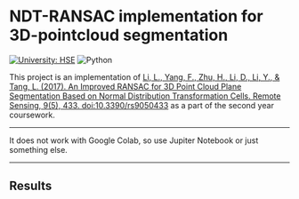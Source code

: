 # NDT-RANSAC implementation for 3D-pointcloud segmentation

[![University: HSE](https://img.shields.io/badge/University-HSE-blue?&style=for-the-badge)](https://www.hse.ru/)
![Python](https://img.shields.io/badge/python-3670A0?style=for-the-badge&logo=python&logoColor=ffdd54)

This project is an implementation of [Li, L., Yang, F., Zhu, H., Li, D., Li, Y., & Tang, L. (2017). An Improved RANSAC for 3D Point Cloud Plane Segmentation Based on Normal Distribution Transformation Cells. Remote Sensing, 9(5), 433. doi:10.3390/rs9050433](https://www.researchgate.net/publication/316697320_An_Improved_RANSAC_for_3D_Point_Cloud_Plane_Segmentation_Based_on_Normal_Distribution_Transformation_Cells) as a part of the second year coursework.

---

It does not work with Google Colab, so use Jupiter Notebook or just something else.

---
## Results



